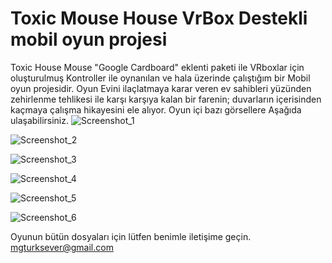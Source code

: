 # Toxic Mouse House VrBox Destekli mobil oyun projesi

Toxic House Mouse "Google Cardboard" eklenti paketi ile VRboxlar için oluşturulmuş Kontroller ile oynanılan ve hala üzerinde çalıştığım bir Mobil oyun projesidir. Oyun Evini ilaçlatmaya karar veren ev sahibleri yüzünden zehirlenme tehlikesi ile karşı karşıya kalan bir farenin; duvarların içerisinden kaçmaya çalışma hikayesini ele alıyor. 
Oyun içi bazı görsellere Aşağıda ulaşabilirsiniz. 
![Screenshot_1](https://github.com/gturksever/Toxic-Mouse-House/assets/108203555/c395af6f-00d8-41d7-be57-5f769f0cd3bd)

![Screenshot_2](https://github.com/gturksever/Toxic-Mouse-House/assets/108203555/ba731cd0-5090-4452-8582-15639f90b3f7)

![Screenshot_3](https://github.com/gturksever/Toxic-Mouse-House/assets/108203555/74f07170-3828-41fa-99d5-8bc0c70e91b5)

![Screenshot_4](https://github.com/gturksever/Toxic-Mouse-House/assets/108203555/b7045cfb-2c21-49c3-b001-2261d0e3ca19)

![Screenshot_5](https://github.com/gturksever/Toxic-Mouse-House/assets/108203555/6070e609-a63c-4898-9c73-3664b4205df2)

![Screenshot_6](https://github.com/gturksever/Toxic-Mouse-House/assets/108203555/560c5edb-0efd-46ac-a779-078a50007078)

Oyunun bütün dosyaları için lütfen benimle iletişime geçin.
mgturksever@gmail.com

